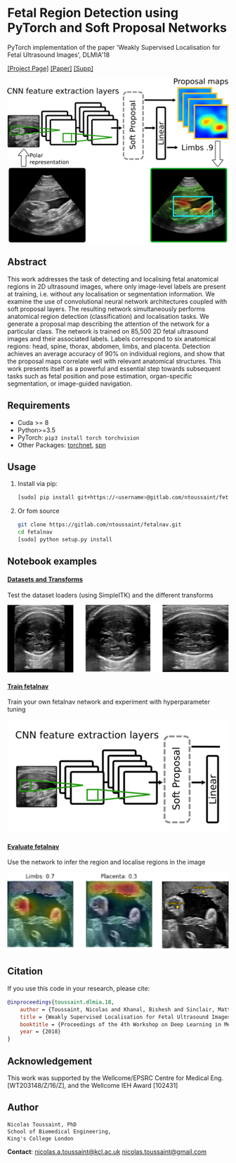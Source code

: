 # Fetal Region Detection using PyTorch and Soft Proposal Networks

PyTorch implementation of the paper 'Weakly Supervised Localisation for Fetal Ultrasound Images', DLMIA'18

[[Project Page]](https://gitlab.com/ntoussaint/fetalnav) [[Paper]](https://arxiv.org) [[Supp]]()

![fetalnav overview](resources/fetalnav.png "fetalnav overview")

## Abstract

This work addresses the task of detecting and localising fetal anatomical regions in 2D ultrasound images, where only image-level labels are present at training, i.e. without any localisation or segmentation information. We examine the use of convolutional neural network architectures coupled with soft proposal layers. The resulting network simultaneously performs anatomical region detection (classification) and localisation tasks. We generate a proposal map describing the attention of the network for a particular class. The network is trained on 85,500 2D fetal ultrasound images and their associated labels. Labels correspond to six anatomical regions: head, spine, thorax, abdomen, limbs, and placenta. Detection achieves an average accuracy of 90% on individual regions, and show that the proposal maps correlate well with relevant anatomical structures. This work presents itself as a powerful and essential step towards subsequent tasks such as fetal position and pose estimation, organ-specific segmentation, or image-guided navigation.


## Requirements

* Cuda >= 8
* Python>=3.5
* PyTorch: `pip3 install torch torchvision`
* Other Packages: [torchnet](https://github.com/pytorch/tnt), [spn](https://github.com/yeezhu/SPN.pytorch)

## Usage

1. Install via pip:
    ```bash
    [sudo] pip install git+https://<username>@gitlab.com/ntoussaint/fetalnav.git
    ```

2. Or fom source
    ```bash
    git clone https://gitlab.com/ntoussaint/fetalnav.git
    cd fetalnav
    [sudo] python setup.py install
    ```

## Notebook examples

#### [Datasets and Transforms](experiments/transforms.ipynb)

Test the dataset loaders (using SimpleITK) and the different transforms

![DataSets and Transforms](resources/transforms.png)

#### [Train fetalnav](experiments/train.ipynb)

Train your own fetalnav network and experiment with hyperparameter tuning

![fetalnav training](resources/train.png )

#### [Evaluate fetalnav](experiments/evaluate.ipynb)

Use the network to infer the region and localise regions in the image

![fetalnav evaluation](resources/evaluate.png )

## Citation

If you use this code in your research, please cite:
```bibtex
@inproceedings{toussaint.dlmia.18,
    author = {Toussaint, Nicolas and Khanal, Bishesh and Sinclair, Matthew and Gomez, Alberto and Skelton, Emily and Matthew, Jacqueline and Schnabel, Julia A.},
    title = {Weakly Supervised Localisation for Fetal Ultrasound Images},
    booktitle = {Proceedings of the 4th Workshop on Deep Learning in Medical Image Analysis},
    year = {2018}
}
```

## Acknowledgement
This work was supported by the Wellcome/EPSRC Centre
for Medical Eng. [WT203148/Z/16/Z], and the Wellcome IEH Award [102431]

## Author

    Nicolas Toussaint, PhD
    School of Biomedical Engineering,
    King's College London

**Contact**: <nicolas.a.toussaint@kcl.ac.uk> <nicolas.toussaint@gmail.com>
